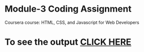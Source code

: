 

# Module-3 Coding Assignment

Coursera course: HTML, CSS, and Javascript for Web Developers

# To see the output [CLICK HERE](https://pabitra96.github.io/HTML-CSS-and-Javascript-for-Web-Developers/module-3/index.html)

